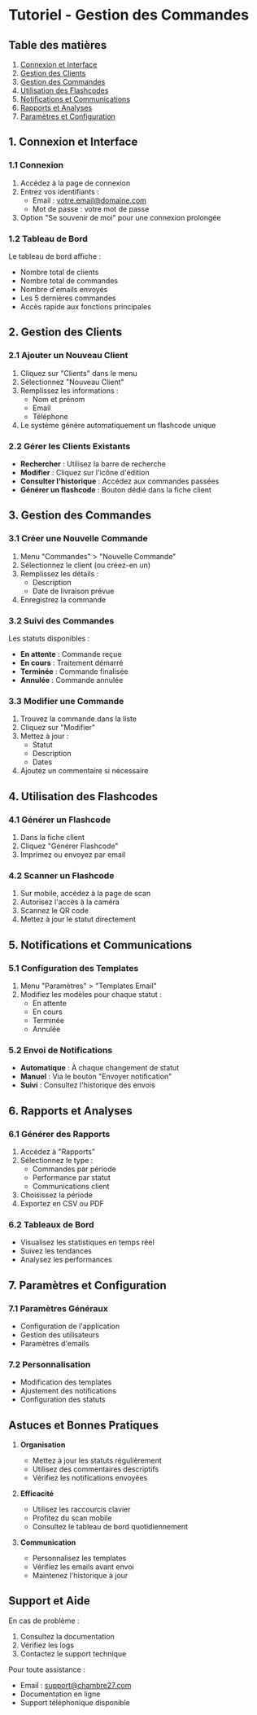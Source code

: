 # Tutoriel - Gestion des Commandes

## Table des matières
1. [Connexion et Interface](#1-connexion-et-interface)
2. [Gestion des Clients](#2-gestion-des-clients)
3. [Gestion des Commandes](#3-gestion-des-commandes)
4. [Utilisation des Flashcodes](#4-utilisation-des-flashcodes)
5. [Notifications et Communications](#5-notifications-et-communications)
6. [Rapports et Analyses](#6-rapports-et-analyses)
7. [Paramètres et Configuration](#7-paramètres-et-configuration)

## 1. Connexion et Interface

### 1.1 Connexion
1. Accédez à la page de connexion
2. Entrez vos identifiants :
   - Email : votre.email@domaine.com
   - Mot de passe : votre mot de passe
3. Option "Se souvenir de moi" pour une connexion prolongée

### 1.2 Tableau de Bord
Le tableau de bord affiche :
- Nombre total de clients
- Nombre total de commandes
- Nombre d'emails envoyés
- Les 5 dernières commandes
- Accès rapide aux fonctions principales

## 2. Gestion des Clients

### 2.1 Ajouter un Nouveau Client
1. Cliquez sur "Clients" dans le menu
2. Sélectionnez "Nouveau Client"
3. Remplissez les informations :
   - Nom et prénom
   - Email
   - Téléphone
4. Le système génère automatiquement un flashcode unique

### 2.2 Gérer les Clients Existants
- **Rechercher** : Utilisez la barre de recherche
- **Modifier** : Cliquez sur l'icône d'édition
- **Consulter l'historique** : Accédez aux commandes passées
- **Générer un flashcode** : Bouton dédié dans la fiche client

## 3. Gestion des Commandes

### 3.1 Créer une Nouvelle Commande
1. Menu "Commandes" > "Nouvelle Commande"
2. Sélectionnez le client (ou créez-en un)
3. Remplissez les détails :
   - Description
   - Date de livraison prévue
4. Enregistrez la commande

### 3.2 Suivi des Commandes
Les statuts disponibles :
- **En attente** : Commande reçue
- **En cours** : Traitement démarré
- **Terminée** : Commande finalisée
- **Annulée** : Commande annulée

### 3.3 Modifier une Commande
1. Trouvez la commande dans la liste
2. Cliquez sur "Modifier"
3. Mettez à jour :
   - Statut
   - Description
   - Dates
4. Ajoutez un commentaire si nécessaire

## 4. Utilisation des Flashcodes

### 4.1 Générer un Flashcode
1. Dans la fiche client
2. Cliquez "Générer Flashcode"
3. Imprimez ou envoyez par email

### 4.2 Scanner un Flashcode
1. Sur mobile, accédez à la page de scan
2. Autorisez l'accès à la caméra
3. Scannez le QR code
4. Mettez à jour le statut directement

## 5. Notifications et Communications

### 5.1 Configuration des Templates
1. Menu "Paramètres" > "Templates Email"
2. Modifiez les modèles pour chaque statut :
   - En attente
   - En cours
   - Terminée
   - Annulée

### 5.2 Envoi de Notifications
- **Automatique** : À chaque changement de statut
- **Manuel** : Via le bouton "Envoyer notification"
- **Suivi** : Consultez l'historique des envois

## 6. Rapports et Analyses

### 6.1 Générer des Rapports
1. Accédez à "Rapports"
2. Sélectionnez le type :
   - Commandes par période
   - Performance par statut
   - Communications client
3. Choisissez la période
4. Exportez en CSV ou PDF

### 6.2 Tableaux de Bord
- Visualisez les statistiques en temps réel
- Suivez les tendances
- Analysez les performances

## 7. Paramètres et Configuration

### 7.1 Paramètres Généraux
- Configuration de l'application
- Gestion des utilisateurs
- Paramètres d'emails

### 7.2 Personnalisation
- Modification des templates
- Ajustement des notifications
- Configuration des statuts

## Astuces et Bonnes Pratiques

1. **Organisation**
   - Mettez à jour les statuts régulièrement
   - Utilisez des commentaires descriptifs
   - Vérifiez les notifications envoyées

2. **Efficacité**
   - Utilisez les raccourcis clavier
   - Profitez du scan mobile
   - Consultez le tableau de bord quotidiennement

3. **Communication**
   - Personnalisez les templates
   - Vérifiez les emails avant envoi
   - Maintenez l'historique à jour

## Support et Aide

En cas de problème :
1. Consultez la documentation
2. Vérifiez les logs
3. Contactez le support technique

Pour toute assistance :
- Email : support@chambre27.com
- Documentation en ligne
- Support téléphonique disponible 
